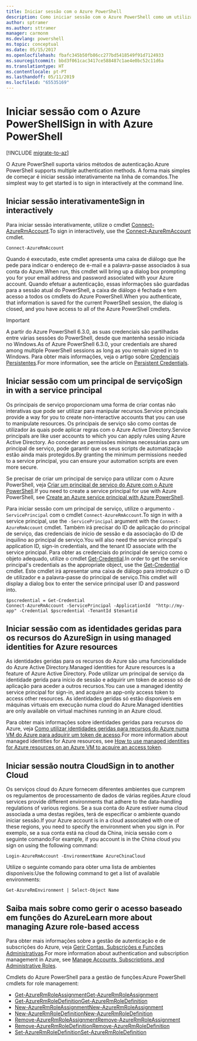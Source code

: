 ```yaml
---
title: Iniciar sessão com o Azure PowerShell
description: Como iniciar sessão com o Azure PowerShell como um utilizador, principal de serviço ou com identidades geridas para recursos do Azure.
author: sptramer
ms.author: sttramer
manager: carmonm
ms.devlang: powershell
ms.topic: conceptual
ms.date: 05/15/2017
ms.openlocfilehash: fbafc345b50fb86cc277bd5418549f91d7124933
ms.sourcegitcommit: bbd3f061cac3417ce588487c1ae4e0bc52c11d6a
ms.translationtype: HT
ms.contentlocale: pt-PT
ms.lasthandoff: 05/11/2019
ms.locfileid: "65535169"
---
```

# <a name="sign-in-with-azure-powershell"></a><span data-ttu-id="ffe94-103">Iniciar sessão com o Azure PowerShell</span><span class="sxs-lookup"><span data-stu-id="ffe94-103">Sign in with Azure PowerShell</span></span>

[!INCLUDE [migrate-to-az](../includes/migrate-to-az.md)]

<span data-ttu-id="ffe94-104">O Azure PowerShell suporta vários métodos de autenticação.</span><span class="sxs-lookup"><span data-stu-id="ffe94-104">Azure PowerShell supports multiple authentication methods.</span></span> <span data-ttu-id="ffe94-105">A forma mais simples de começar é iniciar sessão interativamente na linha de comandos.</span><span class="sxs-lookup"><span data-stu-id="ffe94-105">The simplest way to get started is to sign in interactively at the command line.</span></span>

## <a name="sign-in-interactively"></a><span data-ttu-id="ffe94-106">Iniciar sessão interativamente</span><span class="sxs-lookup"><span data-stu-id="ffe94-106">Sign in interactively</span></span>

<span data-ttu-id="ffe94-107">Para iniciar sessão interativamente, utilize o cmdlet [Connect-AzureRmAccount](/powershell/module/azurerm.profile/connect-azurermaccount).</span><span class="sxs-lookup"><span data-stu-id="ffe94-107">To sign in interactively, use the [Connect-AzureRmAccount](/powershell/module/azurerm.profile/connect-azurermaccount) cmdlet.</span></span>

```azurepowershell-interactive
Connect-AzureRmAccount
```

<span data-ttu-id="ffe94-108">Quando é executado, este cmdlet apresenta uma caixa de diálogo que lhe pede para indicar o endereço de e-mail e a palavra-passe associados à sua conta do Azure.</span><span class="sxs-lookup"><span data-stu-id="ffe94-108">When run, this cmdlet will bring up a dialog box prompting you for your email address and password associated with your Azure account.</span></span> <span data-ttu-id="ffe94-109">Quando efetuar a autenticação, essas informações são guardadas para a sessão atual do PowerShell, a caixa de diálogo é fechada e tem acesso a todos os cmdlets do Azure PowerShell.</span><span class="sxs-lookup"><span data-stu-id="ffe94-109">When you authenticate, that information is saved for the current PowerShell session, the dialog is closed, and you have access to all of the Azure PowerShell cmdlets.</span></span>

> [!IMPORTANT]
> <span data-ttu-id="ffe94-110">A partir do Azure PowerShell 6.3.0, as suas credenciais são partilhadas entre várias sessões do PowerShell, desde que mantenha sessão iniciada no Windows.</span><span class="sxs-lookup"><span data-stu-id="ffe94-110">As of Azure PowerShell 6.3.0, your credentials are shared among multiple PowerShell sessions as long as you remain signed in to Windows.</span></span> <span data-ttu-id="ffe94-111">Para obter mais informações, veja o artigo sobre [Credenciais Persistentes](context-persistence.md).</span><span class="sxs-lookup"><span data-stu-id="ffe94-111">For more information, see the article on [Persistent Credentials](context-persistence.md).</span></span>

## <a name="sign-in-with-a-service-principal"></a><span data-ttu-id="ffe94-112">Iniciar sessão com um principal de serviço</span><span class="sxs-lookup"><span data-stu-id="ffe94-112">Sign in with a service principal</span></span>

<span data-ttu-id="ffe94-113">Os principais de serviço proporcionam uma forma de criar contas não interativas que pode ser utilizar para manipular recursos.</span><span class="sxs-lookup"><span data-stu-id="ffe94-113">Service principals provide a way for you to create non-interactive accounts that you can use to manipulate resources.</span></span> <span data-ttu-id="ffe94-114">Os principais de serviço são como contas de utilizador às quais pode aplicar regras com o Azure Active Directory.</span><span class="sxs-lookup"><span data-stu-id="ffe94-114">Service principals are like user accounts to which you can apply rules using Azure Active Directory.</span></span> <span data-ttu-id="ffe94-115">Ao conceder as permissões mínimas necessárias para um principal de serviço, pode garantir que os seus scripts de automatização estão ainda mais protegidos.</span><span class="sxs-lookup"><span data-stu-id="ffe94-115">By granting the minimum permissions needed to a service principal, you can ensure your automation scripts are even more secure.</span></span>

<span data-ttu-id="ffe94-116">Se precisar de criar um principal de serviço para utilizar com o Azure PowerShell, veja [Criar um principal de serviço do Azure com o Azure PowerShell](create-azure-service-principal-azureps.md).</span><span class="sxs-lookup"><span data-stu-id="ffe94-116">If you need to create a service principal for use with Azure PowerShell, see [Create an Azure service principal with Azure PowerShell](create-azure-service-principal-azureps.md).</span></span>

<span data-ttu-id="ffe94-117">Para iniciar sessão com um principal de serviço, utilize o argumento `-ServicePrincipal` com o cmdlet `Connect-AzureRmAccount`.</span><span class="sxs-lookup"><span data-stu-id="ffe94-117">To sign in with a service principal, use the `-ServicePrincipal` argument with the `Connect-AzureRmAccount` cmdlet.</span></span> <span data-ttu-id="ffe94-118">Também irá precisar do ID de aplicação do principal de serviço, das credenciais de início de sessão e da associação do ID de inquilino ao principal de serviço.</span><span class="sxs-lookup"><span data-stu-id="ffe94-118">You will also need the service princpal's application ID, sign-in credentials, and the tenant ID associate with the service principal.</span></span> <span data-ttu-id="ffe94-119">Para obter as credenciais do principal de serviço como o objeto adequado, utilize o cmdlet [Get-Credential](/powershell/module/microsoft.powershell.security/get-credential).</span><span class="sxs-lookup"><span data-stu-id="ffe94-119">In order to get the service principal's credentials as the appropriate object, use the [Get-Credential](/powershell/module/microsoft.powershell.security/get-credential) cmdlet.</span></span> <span data-ttu-id="ffe94-120">Este cmdlet irá apresentar uma caixa de diálogo para introduzir o ID de utilizador e a palavra-passe do principal de serviço.</span><span class="sxs-lookup"><span data-stu-id="ffe94-120">This cmdlet will display a dialog box to enter the service principal user ID and password into.</span></span>

```azurepowershell-interactive
$pscredential = Get-Credential
Connect-AzureRmAccount -ServicePrincipal -ApplicationId  "http://my-app" -Credential $pscredential -TenantId $tenantid
```

## <a name="sign-in-using-managed-identities-for-azure-resources"></a><span data-ttu-id="ffe94-121">Iniciar sessão com as identidades geridas para os recursos do Azure</span><span class="sxs-lookup"><span data-stu-id="ffe94-121">Sign in using managed identities for Azure resources</span></span>

<span data-ttu-id="ffe94-122">As identidades geridas para os recursos do Azure são uma funcionalidade do Azure Active Directory.</span><span class="sxs-lookup"><span data-stu-id="ffe94-122">Managed identities for Azure resources is a feature of Azure Active Directory.</span></span> <span data-ttu-id="ffe94-123">Pode utilizar um principal de serviço da identidade gerida para início de sessão e adquirir um token de acesso só de aplicação para aceder a outros recursos.</span><span class="sxs-lookup"><span data-stu-id="ffe94-123">You can use a managed identity service principal for sign-in, and acquire an app-only access token to access other resources.</span></span> <span data-ttu-id="ffe94-124">As identidades geridas só estão disponíveis em máquinas virtuais em execução numa cloud do Azure.</span><span class="sxs-lookup"><span data-stu-id="ffe94-124">Managed identities are only available on virtual machines running in an Azure cloud.</span></span>

<span data-ttu-id="ffe94-125">Para obter mais informações sobre identidades geridas para recursos do Azure, veja [Como utilizar identidades geridas para recursos do Azure numa VM do Azure para adquirir um token de acesso](/azure/active-directory/managed-identities-azure-resources/how-to-use-vm-token).</span><span class="sxs-lookup"><span data-stu-id="ffe94-125">For more information about managed identities for Azure resources, see [How to use managed identities for Azure resources on an Azure VM to acquire an access token](/azure/active-directory/managed-identities-azure-resources/how-to-use-vm-token).</span></span>

## <a name="sign-in-to-another-cloud"></a><span data-ttu-id="ffe94-126">Iniciar sessão noutra Cloud</span><span class="sxs-lookup"><span data-stu-id="ffe94-126">Sign in to another Cloud</span></span>

<span data-ttu-id="ffe94-127">Os serviços cloud do Azure fornecem diferentes ambientes que cumprem os regulamentos de processamento de dados de várias regiões.</span><span class="sxs-lookup"><span data-stu-id="ffe94-127">Azure cloud services provide different environments that adhere to the data-handling regulations of various regions.</span></span> <span data-ttu-id="ffe94-128">Se a sua conta do Azure estiver numa cloud associada a uma destas regiões, terá de especificar o ambiente quando iniciar sessão.</span><span class="sxs-lookup"><span data-stu-id="ffe94-128">If your Azure account is in a cloud associated with one of these regions, you need to specify the environment when you sign in.</span></span> <span data-ttu-id="ffe94-129">Por exemplo, se a sua conta está na cloud da China, inicia sessão com o seguinte comando:</span><span class="sxs-lookup"><span data-stu-id="ffe94-129">For example, if you account is in the China cloud you sign on using the following command:</span></span>

```azurepowershell-interactive
Login-AzureRmAccount -EnvironmentName AzureChinaCloud
```

<span data-ttu-id="ffe94-130">Utilize o seguinte comando para obter uma lista de ambientes disponíveis:</span><span class="sxs-lookup"><span data-stu-id="ffe94-130">Use the following command to get a list of available environments:</span></span>

```azurepowershell-interactive
Get-AzureRmEnvironment | Select-Object Name
```

## <a name="learn-more-about-managing-azure-role-based-access"></a><span data-ttu-id="ffe94-131">Saiba mais sobre como gerir o acesso baseado em funções do Azure</span><span class="sxs-lookup"><span data-stu-id="ffe94-131">Learn more about managing Azure role-based access</span></span>

<span data-ttu-id="ffe94-132">Para obter mais informações sobre a gestão de autenticação e de subscrições do Azure, veja [Gerir Contas, Subscrições e Funções Administrativas](/azure/active-directory/role-based-access-control-configure).</span><span class="sxs-lookup"><span data-stu-id="ffe94-132">For more information about authentication and subscription management in Azure, see [Manage Accounts, Subscriptions, and Administrative Roles](/azure/active-directory/role-based-access-control-configure).</span></span>

<span data-ttu-id="ffe94-133">Cmdlets do Azure PowerShell para a gestão de funções:</span><span class="sxs-lookup"><span data-stu-id="ffe94-133">Azure PowerShell cmdlets for role management:</span></span>

* [<span data-ttu-id="ffe94-134">Get-AzureRmRoleAssignment</span><span class="sxs-lookup"><span data-stu-id="ffe94-134">Get-AzureRmRoleAssignment</span></span>](/powershell/module/AzureRM.Resources/Get-AzureRmRoleAssignment)
* [<span data-ttu-id="ffe94-135">Get-AzureRmRoleDefinition</span><span class="sxs-lookup"><span data-stu-id="ffe94-135">Get-AzureRmRoleDefinition</span></span>](/powershell/module/AzureRM.Resources/Get-AzureRmRoleDefinition)
* [<span data-ttu-id="ffe94-136">New-AzureRmRoleAssignment</span><span class="sxs-lookup"><span data-stu-id="ffe94-136">New-AzureRmRoleAssignment</span></span>](/powershell/module/AzureRM.Resources/New-AzureRmRoleAssignment)
* [<span data-ttu-id="ffe94-137">New-AzureRmRoleDefinition</span><span class="sxs-lookup"><span data-stu-id="ffe94-137">New-AzureRmRoleDefinition</span></span>](/powershell/module/AzureRM.Resources/New-AzureRmRoleDefinition)
* [<span data-ttu-id="ffe94-138">Remove-AzureRmRoleAssignment</span><span class="sxs-lookup"><span data-stu-id="ffe94-138">Remove-AzureRmRoleAssignment</span></span>](/powershell/module/AzureRM.Resources/Remove-AzureRmRoleAssignment)
* [<span data-ttu-id="ffe94-139">Remove-AzureRmRoleDefinition</span><span class="sxs-lookup"><span data-stu-id="ffe94-139">Remove-AzureRmRoleDefinition</span></span>](/powershell/module/AzureRM.Resources/Remove-AzureRmRoleDefinition)
* [<span data-ttu-id="ffe94-140">Set-AzureRmRoleDefinition</span><span class="sxs-lookup"><span data-stu-id="ffe94-140">Set-AzureRmRoleDefinition</span></span>](/powershell/moduel/AzureRM.Resources/Set-AzureRmRoleDefinition)
